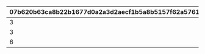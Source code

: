 |07b620b63ca8b22b1677d0a2a3d2aecf1b5a8b5157f62a576137fae8245cee77|4152231925c28495bfda3aaa00e44bf05b4fd16956596adab72e32896ce82387|1464f71d793d0721e8f26a23658e488c424eb2e9f9b953bd78e9d9dbdd68c4aa|6fd6cdf72dd3408180e6e411c5f9bdef9b777b4d1a5ac4be19aa979062bc23db|5ceb5717855fd59d86d57de1528af4a74d3e3c1151ef00a471c511b7eb17c44b|c08c342399cd76c2fc8470c8ad4709364701f6d5d4cc6fc9c7c58177cf9fd6b6|175216f6d562c1728745bc3becfb377b3dafa2921b0731681e91239797ae9e85|5abb5e883605f07a967afdc5c57969cf689e0ac724309ec04e1082076587b5a9|896ce210161e0bfe78cab17ef14ef3bedf3890880e1cc1a9aad06d98ecacbc78|
| --- | --- | --- | --- | --- | --- | --- | --- | --- |
|3|15|1|2201|1001|2101|1|2001|1001|
|3|15|1|2201|1101|2101|2|2001|1001|
|6|15|1|2201|1101|2101|3|2001|1001|